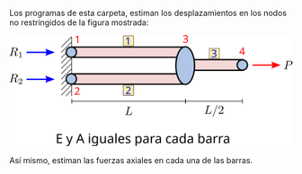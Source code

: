 Los programas de esta carpeta, estiman los desplazamientos en los nodos no restringidos de la figura mostrada:

![figura](01_tres_barras_a_traccion_onate_1_1.svg)

Así mismo, estiman las fuerzas axiales en cada una de las barras.
